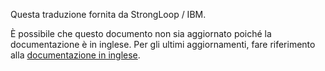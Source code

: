 <p>Questa traduzione fornita da StrongLoop / IBM.</p>

È possibile che questo documento non sia aggiornato poiché la documentazione è in inglese. Per gli ultimi aggiornamenti, fare riferimento alla <a href='{{ page.url | replace: page.lang, "en" }}'>documentazione in inglese</a>.
